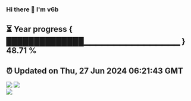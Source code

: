 ### Hi there 👋  I'm v6b  
⏳ Year progress { ██████████████▁▁▁▁▁▁▁▁▁▁▁▁▁▁▁▁ } 48.71 %
---
⏰ Updated on Thu, 27 Jun 2024 06:21:43 GMT
---
![](https://github-readme-stats.vercel.app/api?username=v6b&bg_color=30,e96443,904e95&title_color=fff&text_color=fff&layout=compact)
![](https://github-readme-stats.vercel.app/api/top-langs/?username=v6b&layout=compact&bg_color=30,e96443,904e95&title_color=fff&text_color=fff)  
![](https://gcore.jsdelivr.net/gh/v6b/v6b@main/assets/github-contribution-grid-snake.svg)


